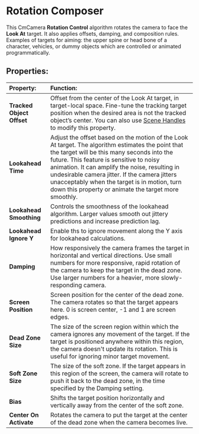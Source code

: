# Rotation Composer

This CmCamera __Rotation Control__ algorithm rotates the camera to face the __Look At__ target. It also applies offsets, damping, and composition rules. Examples of targets for aiming: the upper spine or head bone of a character, vehicles, or dummy objects which are controlled or animated programmatically.

## Properties:

| **Property:** | **Function:** |
|:---|:---|
| **Tracked Object Offset** | Offset from the center of the Look At target, in target-local space. Fine-tune the tracking target position when the desired area is not the tracked object’s center. You can also use [Scene Handles](handles.md) to modify this property. |
| __Lookahead Time__ | Adjust the offset based on the motion of the Look At target. The algorithm estimates the point that the target will be this many seconds into the future. This feature is sensitive to noisy animation. It can amplify the noise, resulting in undesirable camera jitter. If the camera jitters unacceptably when the target is in motion, turn down this property or animate the target more smoothly. |
| __Lookahead Smoothing__ | Controls the smoothness of the lookahead algorithm. Larger values smooth out jittery predictions and increase prediction lag. |
| __Lookahead Ignore Y__ | Enable ths to ignore movement along the Y axis for lookahead calculations. |
| __Damping__ | How responsively the camera frames the target in horizontal and vertical directions. Use small numbers for more responsive, rapid rotation of the camera to keep the target in the dead zone. Use larger numbers for a heavier, more slowly-responding camera.  |
| __Screen Position__ | Screen position for the center of the dead zone. The camera rotates so that the target appears here. 0 is screen center, -1 and 1 are screen edges. |
| __Dead Zone Size__ | The size of the screen region within which the camera ignores any movement of the target. If the target is positioned anywhere within this region, the camera doesn't update its rotation. This is useful for ignoring minor target movement.  |
| __Soft Zone Size__ | The size of the soft zone. If the target appears in this region of the screen, the camera will rotate to push it back to the dead zone, in the time specified by the Damping setting. |
| __Bias__ | Shifts the target position horizontally and vertically away from the center of the soft zone. |
| __Center On Activate__ | Rotates the camera to put the target at the center of the dead zone when the camera becomes live. |


